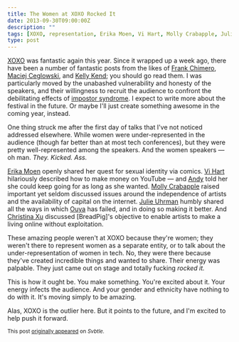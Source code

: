 ```yaml
---
title: The Women at XOXO Rocked It
date: 2013-09-30T09:00:00Z
description: ""
tags: [XOXO, representation, Erika Moen, Vi Hart, Molly Crabapple, Julie Uhrman, Christina Xu]
type: post
---
```


[XOXO] was fantastic again this year. Since it wrapped up a week ago, there have
been a number of fantastic posts from the likes of [Frank Chimero],
[Maciej Ceglowski], and [Kelly Kend]; you should go read them. I was
particularly moved by the unabashed vulnerability and honesty of the speakers,
and their willingness to recruit the audience to confront the debilitating
effects of [impostor syndrome]. I expect to write more about the festival in the
future. Or maybe I'll just create something awesome in the coming year, instead.

One thing struck me after the first day of talks that I've not noticed addressed
elsewhere. While women were under-represented in the audience (though far better
than at most tech conferences), but they were pretty well-represented among the
speakers. And the women speakers — oh man. *They. Kicked. Ass.*

[Erika Moen] openly shared her quest for sexual identity via comics. [Vi Hart]
hilariously described how to make money on YouTube — and [Andy] told her she
could keep going for as long as she wanted. [Molly Crabapple] raised important
yet seldom discussed issues around the independence of artists and the
availability of capital on the internet. [Julie Uhrman] humbly shared all the
ways in which [Ouya] has failed, and in doing so making it better. And
[Christina Xu] discussed [BreadPig]'s objective to enable artists to make a
living online without exploitation.

These amazing people weren't at XOXO because they're women; they weren't there
to represent women as a separate entity, or to talk about the
under-representation of women in tech. No, they were there because they've
created incredible things and wanted to share. Their energy was palpable. They
just came out on stage and totally fucking *rocked it.*

This is how it ought be. You make something. You're excited about it. Your
energy infects the audience. And your gender and ethnicity have nothing to do
with it. It's moving simply to be amazing.

Alas, XOXO is the outlier here. But it points to the future, and I'm excited to
help push it forward.

<small>This post [originally appeared] on *Svbtle.*</small>

[XOXO]: http://xoxofest.com/
[Frank Chimero]: http://www.instapaper.com/read/415951464
[Maciej Ceglowski]: https://blog.pinboard.in/2013/09/xoxo_talk_notes/
[Kelly Kend]: https://medium.com/xoxo-festival/626deff2e75e
[impostor syndrome]: http://en.wikipedia.org/wiki/Impostor_syndrome
[Vi Hart]: http://www.youtube.com/user/Vihart
[Erika Moen]: http://www.erikamoen.com
[Molly Crabapple]: http://mollycrabapple.com/
[Julie Uhrman]: https://twitter.com/juhrman
[Christina Xu]: https://twitter.com/xuhulk
[Andy]: http://waxy.org/
[Ouya]: https://www.ouya.tv/
[originally appeared]: https://theory.svbtle.com/the-xoxo-women-rocked-it